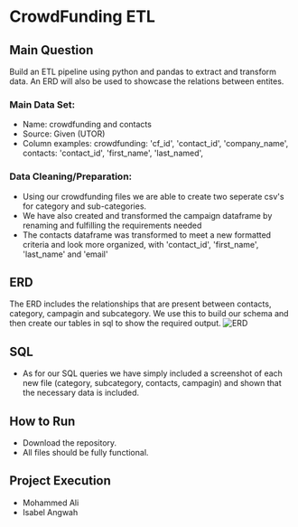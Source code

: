 # CrowdFunding ETL 

## Main Question
Build an ETL pipeline using python and pandas to extract and transform data. An ERD will also be used to showcase the relations between entites.

### Main Data Set:
- Name: crowdfunding and contacts
- Source: Given (UTOR)
- Column examples: crowdfunding: 'cf_id', 'contact_id', 'company_name', contacts: 'contact_id', 'first_name', 'last_named', 

### Data Cleaning/Preparation:
- Using our crowdfunding files we are able to create two seperate csv's for category and sub-categories.
- We have also created and transformed the campaign dataframe by renaming and fulfilling the requirements needed
- The contacts dataframe was transformed to meet a new formatted criteria and look more organized, with 'contact_id', 'first_name',  'last_name' and 'email'
  
## ERD 
The ERD includes the relationships that are present between contacts, category, campagin and subcategory. We use this to build our schema and then create our tables in sql to show the required output.
![ERD](https://github.com/Mohammed-a-ali01/Crowdfunding_ETL-/assets/81397577/0af5e87a-af8f-4952-bce3-b9ea9b9078d0)

## SQL
- As for our SQL queries we have simply included a screenshot of each new file (category, subcategory, contacts, campagin) and shown that the necessary data is included.

## How to Run
- Download the repository.
- All files should be fully functional.


## Project Execution
- Mohammed Ali
- Isabel Angwah

